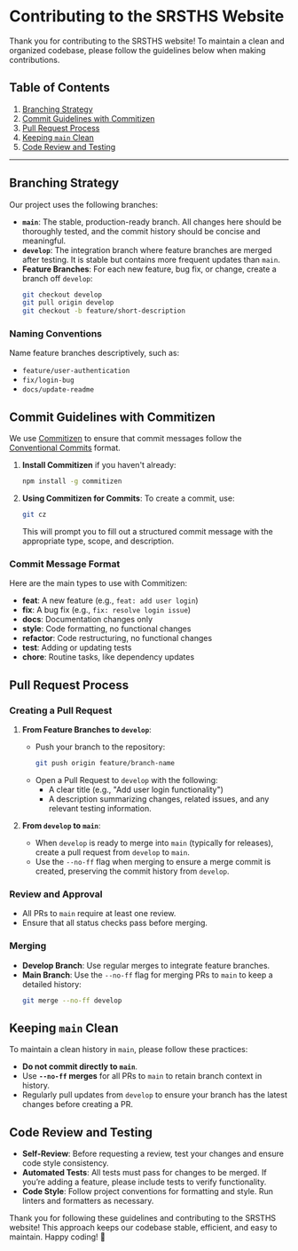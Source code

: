 # Contributing to the SRSTHS Website

Thank you for contributing to the SRSTHS website! To maintain a clean and organized codebase, please follow the guidelines below when making contributions.

## Table of Contents
1. [Branching Strategy](#branching-strategy)
2. [Commit Guidelines with Commitizen](#commit-guidelines-with-commitizen)
3. [Pull Request Process](#pull-request-process)
4. [Keeping `main` Clean](#keeping-main-clean)
5. [Code Review and Testing](#code-review-and-testing)

---

## Branching Strategy

Our project uses the following branches:
- **`main`**: The stable, production-ready branch. All changes here should be thoroughly tested, and the commit history should be concise and meaningful.
- **`develop`**: The integration branch where feature branches are merged after testing. It is stable but contains more frequent updates than `main`.
- **Feature Branches**: For each new feature, bug fix, or change, create a branch off `develop`:
  ```bash
  git checkout develop
  git pull origin develop
  git checkout -b feature/short-description
  ```

### Naming Conventions
Name feature branches descriptively, such as:
- `feature/user-authentication`
- `fix/login-bug`
- `docs/update-readme`

## Commit Guidelines with Commitizen

We use [Commitizen](https://github.com/commitizen/cz-cli) to ensure that commit messages follow the [Conventional Commits](https://www.conventionalcommits.org) format.

1. **Install Commitizen** if you haven't already:
   ```bash
   npm install -g commitizen
   ```

2. **Using Commitizen for Commits**: To create a commit, use:
   ```bash
   git cz
   ```
   This will prompt you to fill out a structured commit message with the appropriate type, scope, and description.

### Commit Message Format
Here are the main types to use with Commitizen:
- **feat**: A new feature (e.g., `feat: add user login`)
- **fix**: A bug fix (e.g., `fix: resolve login issue`)
- **docs**: Documentation changes only
- **style**: Code formatting, no functional changes
- **refactor**: Code restructuring, no functional changes
- **test**: Adding or updating tests
- **chore**: Routine tasks, like dependency updates

## Pull Request Process

### Creating a Pull Request
1. **From Feature Branches to `develop`**:
   - Push your branch to the repository:
     ```bash
     git push origin feature/branch-name
     ```
   - Open a Pull Request to `develop` with the following:
     - A clear title (e.g., "Add user login functionality")
     - A description summarizing changes, related issues, and any relevant testing information.
   
2. **From `develop` to `main`**:
   - When `develop` is ready to merge into `main` (typically for releases), create a pull request from `develop` to `main`.
   - Use the `--no-ff` flag when merging to ensure a merge commit is created, preserving the commit history from `develop`.

### Review and Approval
- All PRs to `main` require at least one review.
- Ensure that all status checks pass before merging.

### Merging
- **Develop Branch**: Use regular merges to integrate feature branches.
- **Main Branch**: Use the `--no-ff` flag for merging PRs to `main` to keep a detailed history:
  ```bash
  git merge --no-ff develop
  ```

## Keeping `main` Clean

To maintain a clean history in `main`, please follow these practices:
- **Do not commit directly to `main`**.
- Use **`--no-ff` merges** for all PRs to `main` to retain branch context in history.
- Regularly pull updates from `develop` to ensure your branch has the latest changes before creating a PR.

## Code Review and Testing

- **Self-Review**: Before requesting a review, test your changes and ensure code style consistency.
- **Automated Tests**: All tests must pass for changes to be merged. If you’re adding a feature, please include tests to verify functionality.
- **Code Style**: Follow project conventions for formatting and style. Run linters and formatters as necessary.

Thank you for following these guidelines and contributing to the SRSTHS website! This approach keeps our codebase stable, efficient, and easy to maintain. Happy coding! 🎉

